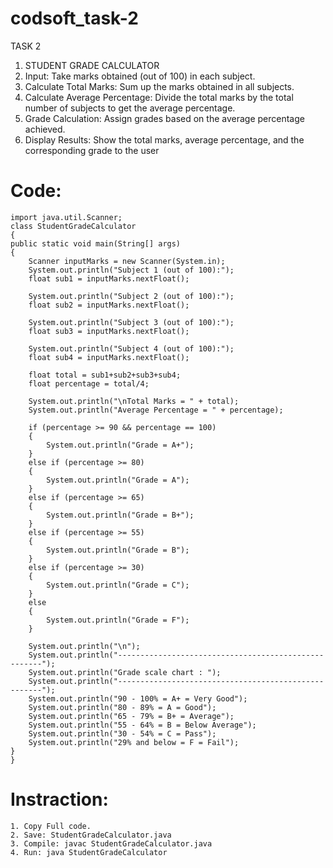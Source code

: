 # codsoft_task-2

TASK 2

1. STUDENT GRADE CALCULATOR
2. Input: Take marks obtained (out of 100) in each subject. 
3. Calculate Total Marks: Sum up the marks obtained in all subjects. 
4. Calculate Average Percentage: Divide the total marks by the total number of subjects to get the average percentage. 
5. Grade Calculation: Assign grades based on the average percentage achieved. 
6. Display Results: Show the total marks, average percentage, and the corresponding grade to the user 

# Code:

	import java.util.Scanner;
	class StudentGradeCalculator 
	{
    public static void main(String[] args) 
    {
        Scanner inputMarks = new Scanner(System.in);
        System.out.println("Subject 1 (out of 100):");
        float sub1 = inputMarks.nextFloat();
        
        System.out.println("Subject 2 (out of 100):");
        float sub2 = inputMarks.nextFloat();

        System.out.println("Subject 3 (out of 100):");
        float sub3 = inputMarks.nextFloat();

        System.out.println("Subject 4 (out of 100):");
        float sub4 = inputMarks.nextFloat();
        
        float total = sub1+sub2+sub3+sub4;
        float percentage = total/4;
        
        System.out.println("\nTotal Marks = " + total);
        System.out.println("Average Percentage = " + percentage);
       
        if (percentage >= 90 && percentage == 100)
        {
            System.out.println("Grade = A+");
        }
        else if (percentage >= 80)
        {
            System.out.println("Grade = A");
        }
        else if (percentage >= 65)
        {
            System.out.println("Grade = B+");
        }
        else if (percentage >= 55)
        {
            System.out.println("Grade = B");
        }
        else if (percentage >= 30)
        {
            System.out.println("Grade = C");
        }
        else
        {
            System.out.println("Grade = F");
        }

        System.out.println("\n");
        System.out.println("-----------------------------------------------------");
        System.out.println("Grade scale chart : ");
        System.out.println("-----------------------------------------------------");
        System.out.println("90 - 100% = A+ = Very Good");
        System.out.println("80 - 89% = A = Good");
        System.out.println("65 - 79% = B+ = Average");
        System.out.println("55 - 64% = B = Below Average");
        System.out.println("30 - 54% = C = Pass");
        System.out.println("29% and below = F = Fail"); 
    }
	}

 # Instraction:

	1. Copy Full code.
	2. Save: StudentGradeCalculator.java
	3. Compile: javac StudentGradeCalculator.java
	4. Run: java StudentGradeCalculator
